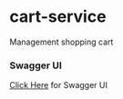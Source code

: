 # cart-service
Management shopping cart

### Swagger UI

[Click Here](http://localhost:8090/swagger-ui.html) for Swagger UI